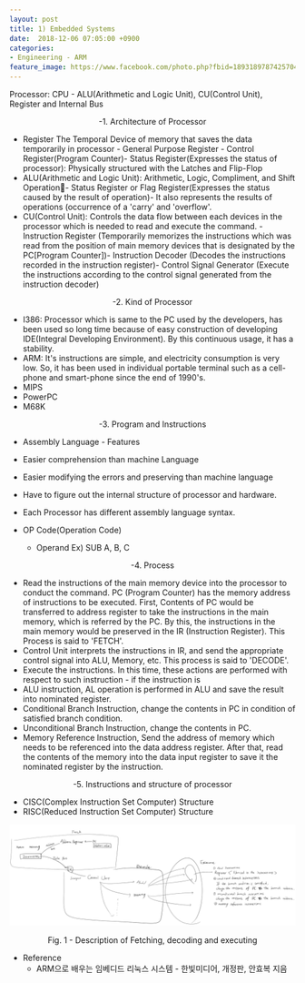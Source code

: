 ```yaml
---
layout: post
title: 1) Embedded Systems
date:  2018-12-06 07:05:00 +0900
categories:
- Engineering - ARM
feature_image: https://www.facebook.com/photo.php?fbid=1893189787425704&set=a.1893187554092594&type=3&theater
---
```

Processor: CPU - ALU(Arithmetic and Logic Unit), CU(Control Unit), Register and Internal Bus

<center>-1. Architecture of Processor</center>

- Register The Temporal Device of memory that saves the data temporarily in processor - General Purpose Register - Control Register(Program Counter)- Status Register(Expresses the status of processor): Physically structured with the Latches and Flip-Flop
- ALU(Arithmetic and Logic Unit): Arithmetic, Logic, Compliment, and Shift Operation- Status Register or Flag Register(Expresses the status caused by the result of operation)- It also represents the results of operations (occurrence of a 'carry' and 'overflow'.
- CU(Control Unit): Controls the data flow between each devices in the processor which is needed to read and execute the command. - Instruction Register (Temporarily memorizes the instructions which was read from the position of main memory devices that is designated by the PC[Program Counter])- Instruction Decoder (Decodes the instructions recorded in the instruction register)- Control Signal Generator (Execute the instructions according to the control signal generated from the instruction decoder)

<center>-2. Kind of Processor</center>

- I386: Processor which is same to the PC used by the developers, has been used so long time because of easy construction of developing IDE(Integral Developing Environment). By this continuous usage, it has a stability.
- ARM: It's instructions are simple, and electricity consumption is very low. So, it has been used in individual portable terminal such as a cell-phone and smart-phone since the end of 1990's.
- MIPS
- PowerPC
- M68K

<center>-3. Program and Instructions</center>

- Assembly Language - Features
- Easier comprehension than machine Language
- Easier modifying the errors and preserving than machine language
- Have to figure out the internal structure of processor and hardware.
- Each Processor has different assembly language syntax.

- OP Code(Operation Code)
  - Operand Ex) SUB A, B, C



<center>-4. Process</center>

- Read the instructions of the main memory device into the processor to conduct the command. PC (Program Counter) has the memory address of instructions to be executed. First, Contents of PC would be transferred to address register to take the instructions in the main memory, which is referred by the PC. By this, the instructions in the main memory would be preserved in the IR (Instruction Register). This Process is said to 'FETCH'.
- Control Unit interprets the instructions in IR, and send the appropriate control signal into ALU, Memory, etc. This process is said to 'DECODE'.
- Execute the instructions. In this time, these actions are performed with respect to such instruction - if the instruction is
- ALU instruction, AL operation is performed in ALU and save the result into nominated register.
- Conditional Branch Instruction, change the contents in PC in condition of satisfied branch condition.
- Unconditional Branch Instruction, change the contents in PC.
- Memory Reference Instruction, Send the address of memory which needs to be referenced into the data address register. After that, read the contents of the memory into the data input register to save it the nominated register by the instruction.

<center>-5. Instructions and structure of processor</center>

- CISC(Complex Instruction Set Computer) Structure
- RISC(Reduced Instruction Set Computer) Structure

![useful image](https://raw.githubusercontent.com/brandonkim12/brandonkim12.github.io/master/assets/4.PNG)

<center>Fig. 1 - Description of Fetching, decoding and executing</center>

- Reference
  - ARM으로 배우는 임베디드 리눅스 시스템 - 한빛미디어, 개정판, 안효복 지음
